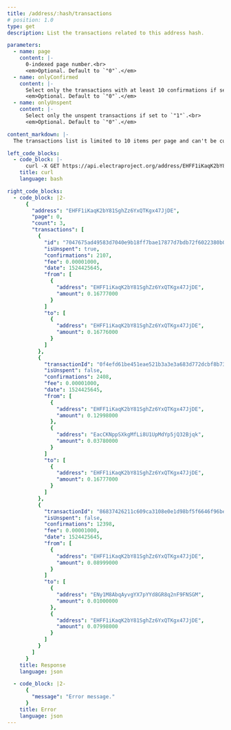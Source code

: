 ```yaml
---
title: /address/:hash/transactions
# position: 1.0
type: get
description: List the transactions related to this address hash.

parameters:
  - name: page
    content: |-
      0-indexed page number.<br>
      <em>Optional. Default to `"0"`.</em>
  - name: onlyConfirmed
    content: |-
      Select only the transactions with at least 10 confirmations if set to `"1"`.<br>
      <em>Optional. Default to `"0"`.</em>
  - name: onlyUnspent
    content: |-
      Select only the unspent transactions if set to `"1"`.<br>
      <em>Optional. Default to `"0"`.</em>

content_markdown: |-
  The transactions list is limited to 10 items per page and can't be customized.

left_code_blocks:
  - code_block: |-
      curl -X GET https://api.electraproject.org/address/EHFF1iKaqK2bY81SghZz6YxQTKgx47JjDE/transactions
    title: curl
    language: bash

right_code_blocks:
  - code_block: |2-
      {
        "address": "EHFF1iKaqK2bY81SghZz6YxQTKgx47JjDE",
        "page": 0,
        "count": 3,
        "transactions": [
          {
            "id": "7047675ad49583d7040e9b18ff7bae17877d7bdb72f6022380b016640ce4aa3d",
            "isUnspent": true,
            "confirmations": 2107,
            "fee": 0.00001000,
            "date": 1524425645,
            "from": [
              {
                "address": "EHFF1iKaqK2bY81SghZz6YxQTKgx47JjDE",
                "amount": 0.16777000
              }
            ]
            "to": [
              {
                "address": "EHFF1iKaqK2bY81SghZz6YxQTKgx47JjDE",
                "amount": 0.16776000
              }
            ]
          },
          {
            "transactionId": "0f4efd61be451eae521b3a3e3a683d772dcbf8b73e83efeaf7f290b2b6912b0f",
            "isUnspent": false,
            "confirmations": 2408,
            "fee": 0.00001000,
            "date": 1524425645,
            "from": [
              {
                "address": "EHFF1iKaqK2bY81SghZz6YxQTKgx47JjDE",
                "amount": 0.12998000
              },
              {
                "address": "EacCKNppSXkgMfLi8U1UpMdYp5jQ32Bjqk",
                "amount": 0.03780000
              }
            ]
            "to": [
              {
                "address": "EHFF1iKaqK2bY81SghZz6YxQTKgx47JjDE",
                "amount": 0.16777000
              }
            ]
          },
          {
            "transactionId": "86837426211c609ca3108e0e1d98bf5f6646f96bebc6189fde97511a497d1905",
            "isUnspent": false,
            "confirmations": 12398,
            "fee": 0.00001000,
            "date": 1524425645,
            "from": [
              {
                "address": "EHFF1iKaqK2bY81SghZz6YxQTKgx47JjDE",
                "amount": 0.08999000
              }
            ]
            "to": [
              {
                "address": "ENy1M8AbqAyvgYX7pYYd8GR8q2nF9FNSGM",
                "amount": 0.01000000
              },
              {
                "address": "EHFF1iKaqK2bY81SghZz6YxQTKgx47JjDE",
                "amount": 0.07998000
              }
            ]
          }
        ]
      }
    title: Response
    language: json

  - code_block: |2-
      {
        "message": "Error message."
      }
    title: Error
    language: json
---
```

